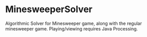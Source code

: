 # MinesweeperSolver
Algorithmic Solver for Minesweeper game, along with the regular minesweeper game. Playing/viewing requires Java Processing.
